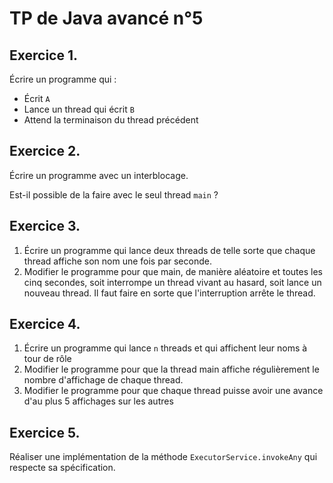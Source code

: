 TP de Java avancé n°5
=====================

Exercice 1.
-----------

Écrire un programme qui :

- Écrit `A`
- Lance un thread qui écrit `B`
- Attend la terminaison du thread précédent

Exercice 2.
-----------

Écrire un programme avec un interblocage.

Est-il possible de la faire avec le seul thread `main` ?

Exercice 3.
-----------

1. Écrire un programme qui lance deux threads de telle sorte que chaque thread affiche son nom une fois par seconde.
2. Modifier le programme pour que main, de manière aléatoire et toutes les cinq secondes, soit interrompe un thread vivant au hasard, soit lance un nouveau thread. Il faut faire en sorte que l'interruption arrête le thread.

Exercice 4.
-----------

1. Écrire un programme qui lance `n` threads et qui affichent leur noms à tour de rôle
2. Modifier le programme pour que la thread main affiche régulièrement le nombre d'affichage de chaque thread.
3. Modifier le programme pour que chaque thread puisse avoir une avance d'au plus 5 affichages sur les autres

Exercice 5.
-----------

Réaliser une implémentation de la méthode `ExecutorService.invokeAny` qui respecte sa spécification.




